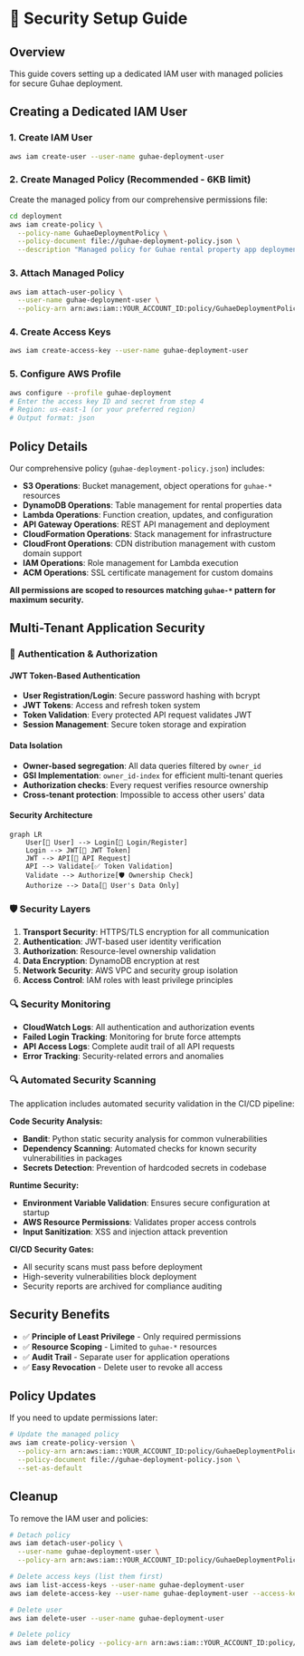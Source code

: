 # 🔐 Security Setup Guide

## Overview

This guide covers setting up a dedicated IAM user with managed policies for secure Guhae deployment.

## Creating a Dedicated IAM User

### 1. Create IAM User

```bash
aws iam create-user --user-name guhae-deployment-user
```

### 2. Create Managed Policy (Recommended - 6KB limit)

Create the managed policy from our comprehensive permissions file:

```bash
cd deployment
aws iam create-policy \
  --policy-name GuhaeDeploymentPolicy \
  --policy-document file://guhae-deployment-policy.json \
  --description "Managed policy for Guhae rental property app deployment with least-privilege permissions"
```

### 3. Attach Managed Policy

```bash
aws iam attach-user-policy \
  --user-name guhae-deployment-user \
  --policy-arn arn:aws:iam::YOUR_ACCOUNT_ID:policy/GuhaeDeploymentPolicy
```

### 4. Create Access Keys

```bash
aws iam create-access-key --user-name guhae-deployment-user
```

### 5. Configure AWS Profile

```bash
aws configure --profile guhae-deployment
# Enter the access key ID and secret from step 4
# Region: us-east-1 (or your preferred region)
# Output format: json
```

## Policy Details

Our comprehensive policy (`guhae-deployment-policy.json`) includes:

- **S3 Operations**: Bucket management, object operations for `guhae-*` resources
- **DynamoDB Operations**: Table management for rental properties data
- **Lambda Operations**: Function creation, updates, and configuration
- **API Gateway Operations**: REST API management and deployment
- **CloudFormation Operations**: Stack management for infrastructure
- **CloudFront Operations**: CDN distribution management with custom domain support
- **IAM Operations**: Role management for Lambda execution
- **ACM Operations**: SSL certificate management for custom domains

**All permissions are scoped to resources matching `guhae-*` pattern for maximum security.**

## Multi-Tenant Application Security

### 🔐 Authentication & Authorization

#### JWT Token-Based Authentication

- **User Registration/Login**: Secure password hashing with bcrypt
- **JWT Tokens**: Access and refresh token system
- **Token Validation**: Every protected API request validates JWT
- **Session Management**: Secure token storage and expiration

#### Data Isolation

- **Owner-based segregation**: All data queries filtered by `owner_id`
- **GSI Implementation**: `owner_id-index` for efficient multi-tenant queries
- **Authorization checks**: Every request verifies resource ownership
- **Cross-tenant protection**: Impossible to access other users' data

#### Security Architecture

```mermaid
graph LR
    User[👤 User] --> Login[🔑 Login/Register]
    Login --> JWT[🎫 JWT Token]
    JWT --> API[📡 API Request]
    API --> Validate[✅ Token Validation]
    Validate --> Authorize[🛡️ Ownership Check]
    Authorize --> Data[💾 User's Data Only]
```

### 🛡️ Security Layers

1. **Transport Security**: HTTPS/TLS encryption for all communication
2. **Authentication**: JWT-based user identity verification
3. **Authorization**: Resource-level ownership validation
4. **Data Encryption**: DynamoDB encryption at rest
5. **Network Security**: AWS VPC and security group isolation
6. **Access Control**: IAM roles with least privilege principles

### 🔍 Security Monitoring

- **CloudWatch Logs**: All authentication and authorization events
- **Failed Login Tracking**: Monitoring for brute force attempts
- **API Access Logs**: Complete audit trail of all API requests
- **Error Tracking**: Security-related errors and anomalies

### 🔍 Automated Security Scanning

The application includes automated security validation in the CI/CD pipeline:

**Code Security Analysis:**

- **Bandit**: Python static security analysis for common vulnerabilities
- **Dependency Scanning**: Automated checks for known security vulnerabilities in packages
- **Secrets Detection**: Prevention of hardcoded secrets in codebase

**Runtime Security:**

- **Environment Variable Validation**: Ensures secure configuration at startup
- **AWS Resource Permissions**: Validates proper access controls
- **Input Sanitization**: XSS and injection attack prevention

**CI/CD Security Gates:**

- All security scans must pass before deployment
- High-severity vulnerabilities block deployment
- Security reports are archived for compliance auditing

## Security Benefits

- ✅ **Principle of Least Privilege** - Only required permissions
- ✅ **Resource Scoping** - Limited to `guhae-*` resources
- ✅ **Audit Trail** - Separate user for application operations
- ✅ **Easy Revocation** - Delete user to revoke all access

## Policy Updates

If you need to update permissions later:

```bash
# Update the managed policy
aws iam create-policy-version \
  --policy-arn arn:aws:iam::YOUR_ACCOUNT_ID:policy/GuhaeDeploymentPolicy \
  --policy-document file://guhae-deployment-policy.json \
  --set-as-default
```

## Cleanup

To remove the IAM user and policies:

```bash
# Detach policy
aws iam detach-user-policy \
  --user-name guhae-deployment-user \
  --policy-arn arn:aws:iam::YOUR_ACCOUNT_ID:policy/GuhaeDeploymentPolicy

# Delete access keys (list them first)
aws iam list-access-keys --user-name guhae-deployment-user
aws iam delete-access-key --user-name guhae-deployment-user --access-key-id ACCESS_KEY_ID

# Delete user
aws iam delete-user --user-name guhae-deployment-user

# Delete policy
aws iam delete-policy --policy-arn arn:aws:iam::YOUR_ACCOUNT_ID:policy/GuhaeDeploymentPolicy
```

